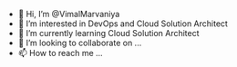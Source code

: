- 👋 Hi, I’m @VimalMarvaniya
- 👀 I’m interested in DevOps and Cloud Solution Architect
- 🌱 I’m currently learning Cloud Solution Architect
- 💞️ I’m looking to collaborate on ...
- 📫 How to reach me ...

<!---
VimalMarvaniya/VimalMarvaniya is a ✨ special ✨ repository because its `README.md` (this file) appears on your GitHub profile.
You can click the Preview link to take a look at your changes.
--->
